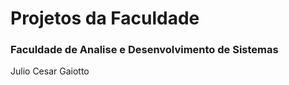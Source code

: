 # Projetos da Faculdade
### Faculdade de Analise e Desenvolvimento de Sistemas

Julio Cesar Gaiotto
